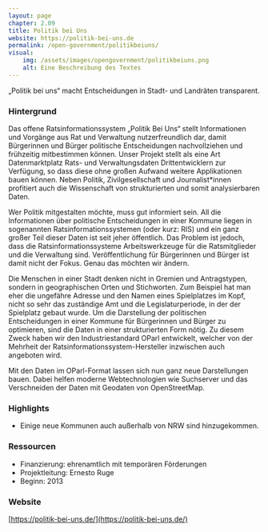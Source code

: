 ```yaml
---
layout: page
chapter: 2.09
title: Politik bei Uns
website: https://politik-bei-uns.de
permalink: /open-government/politikbeiuns/
visual:
    img: /assets/images/opengovernment/politikbeiuns.png
    alt: Eine Beschreibung des Textes
---
```


„Politik bei uns“ macht Entscheidungen in Stadt- und Landräten transparent. 

### Hintergrund

Das offene Ratsinformationssystem „Politik Bei Uns“ stellt Informationen und Vorgänge aus Rat und Verwaltung nutzerfreundlich dar, damit Bürgerinnen und Bürger politische Entscheidungen nachvollziehen und frühzeitig mitbestimmen können. Unser Projekt stellt als eine Art Datenmarktplatz Rats- und Verwaltungsdaten Drittentwicklern zur Verfügung, so dass diese ohne großen Aufwand weitere Applikationen bauen können. Neben Politik, Zivilgesellschaft und Journalist\*innen profitiert auch die Wissenschaft von strukturierten und somit analysierbaren Daten.

Wer Politik mitgestalten möchte, muss gut informiert sein. All die Informationen über politische Entscheidungen in einer Kommune liegen in sogenannten Ratsinformationssystemen (oder kurz: RIS) und ein ganz großer Teil dieser Daten ist seit jeher öffentlich. Das Problem ist jedoch, dass die Ratsinformationssysteme Arbeitswerkzeuge für die Ratsmitglieder und die Verwaltung sind. Veröffentlichung für Bürgerinnen und Bürger ist damit nicht der Fokus. Genau das möchten wir ändern.

Die Menschen in einer Stadt denken nicht in Gremien und Antragstypen, sondern in geographischen Orten und Stichworten. Zum Beispiel hat man eher die ungefähre Adresse und den Namen eines Spielplatzes im Kopf, nicht so sehr das zuständige Amt und die Legislaturperiode, in der der Spielplatz gebaut wurde. Um die Darstellung der politischen Entscheidungen in einer Kommune für Bürgerinnen und Bürger zu optimieren, sind die Daten in einer strukturierten Form nötig. Zu diesem Zweck haben wir den Industriestandard OParl entwickelt, welcher von der Mehrheit der Ratsinformationssystem-Hersteller inzwischen auch angeboten wird.

Mit den Daten im OParl-Format lassen sich nun ganz neue Darstellungen bauen. Dabei helfen moderne Webtechnologien wie Suchserver und das Verschneiden der Daten mit Geodaten von OpenStreetMap.


### Highlights

* Einige neue Kommunen auch außerhalb von NRW sind hinzugekommen.

### Ressourcen

* Finanzierung: ehrenamtlich mit temporären Förderungen
* Projektleitung: Ernesto Ruge 
* Beginn: 2013 


### Website

[https://politik-bei-uns.de/](https://politik-bei-uns.de/)
